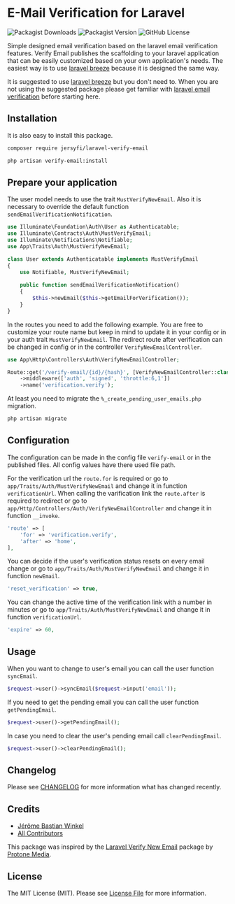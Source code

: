 # E-Mail Verification for Laravel

![Packagist Downloads](https://img.shields.io/packagist/dt/jersyfi/laravel-verify-email)
![Packagist Version](https://img.shields.io/packagist/v/jersyfi/laravel-verify-email)
![GitHub License](https://img.shields.io/github/license/jersyfi/laravel-verify-email)

Simple designed email verification based on the laravel email verification features. Verify Email publishes the scaffolding to your laravel application that can be easily customized based on your own application's needs. The easiest way is to use [laravel breeze](https://github.com/laravel/breeze) because it is designed the same way.

It is suggested to use [laravel breeze](https://github.com/laravel/breeze) but you don't need to. When you are not using the suggested package please get familiar with [laravel email verification](https://laravel.com/docs/8.x/verification) before starting here.

## Installation

It is also easy to install this package.

```bash
composer require jersyfi/laravel-verify-email

php artisan verify-email:install
```

## Prepare your application

The user model needs to use the trait `MustVerifyNewEmail`. Also it is necessary to override the default function `sendEmailVerificationNotification`.

```php
use Illuminate\Foundation\Auth\User as Authenticatable;
use Illuminate\Contracts\Auth\MustVerifyEmail;
use Illuminate\Notifications\Notifiable;
use App\Traits\Auth\MustVerifyNewEmail;

class User extends Authenticatable implements MustVerifyEmail
{
    use Notifiable, MustVerifyNewEmail;
    
    public function sendEmailVerificationNotification()
    {
        $this->newEmail($this->getEmailForVerification());
    }
}
```

In the routes you need to add the following example. You are free to customize your route name but keep in mind to update it in your config or in your auth trait `MustVerifyNewEmail`. The redirect route after verification can be changed in config or in the controller `VerifyNewEmailController`.

```php
use App\Http\Controllers\Auth\VerifyNewEmailController;

Route::get('/verify-email/{id}/{hash}', [VerifyNewEmailController::class, '__invoke'])
    ->middleware(['auth', 'signed', 'throttle:6,1'])
    ->name('verification.verify');
```

At least you need to migrate the `%_create_pending_user_emails.php` migration.

```bash
php artisan migrate
```

## Configuration

The configuration can be made in the config file `verify-email` or in the published files. All config values have there used file path.

For the verification url the `route.for` is required or go to `app/Traits/Auth/MustVerifyNewEmail` and change it in function `verificationUrl`. When calling the varification link the `route.after` is required to redirect or go to `app/Http/Controllers/Auth/VerifyNewEmailController` and change it in function `__invoke`.

```php
'route' => [
    'for' => 'verification.verify',
    'after' => 'home',
],
```

You can decide if the user's verification status resets on every email change or go to `app/Traits/Auth/MustVerifyNewEmail` and change it in function `newEmail`.

```php
'reset_verification' => true,
```

You can change the active time of the verification link with a number in minutes or go to `app/Traits/Auth/MustVerifyNewEmail` and change it in function `verificationUrl`.

```php
'expire' => 60,
```

## Usage

When you want to change to user's email you can call the user function `syncEmail`.

```php
$request->user()->syncEmail($request->input('email'));
```

If you need to get the pending email you can call the user function `getPendingEmail`.

```php
$request->user()->getPendingEmail();
```

In case you need to clear the user's pending email call `clearPendingEmail`.

```php
$request->user()->clearPendingEmail();
```

## Changelog

Please see [CHANGELOG](CHANGELOG.md) for more information what has changed recently.

## Credits

- [Jérôme Bastian Winkel](https://github.com/jersyfi)
- [All Contributors](../../contributors)

This package was inspired by the [Laravel Verify New Email](https://github.com/protonemedia/laravel-verify-new-email) package by [Protone Media](https://github.com/protonemedia).

## License

The MIT License (MIT). Please see [License File](LICENSE) for more information.
